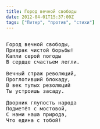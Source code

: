 ```yaml
---
title: Город вечной свободы
date: 2012-04-01T15:37:00Z
tags: ["Питер", "против", "стихи"]
---
```


<pre>

Город вечной свободы,
Призрак чистой борьбы!
Капли серой погоды
В сердце счастьем легли.

Вечный страж революций,
Проглотивший блокаду,
В век тупых резолюций
Ты устроишь засаду.

Дворник глупость народа
Подметёт с мостовой,
С нами наша природа,
Что едина с тобой!

</pre>